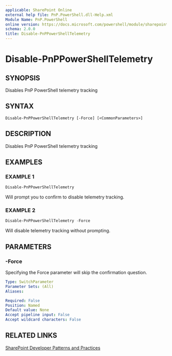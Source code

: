 ```yaml
---
applicable: SharePoint Online
external help file: PnP.PowerShell.dll-Help.xml
Module Name: PnP.PowerShell
online version: https://docs.microsoft.com/powershell/module/sharepoint-pnp/disable-pnppowershelltelemetry
schema: 2.0.0
title: Disable-PnPPowerShellTelemetry
---
```


# Disable-PnPPowerShellTelemetry

## SYNOPSIS
Disables PnP PowerShell telemetry tracking

## SYNTAX

```
Disable-PnPPowerShellTelemetry [-Force] [<CommonParameters>]
```

## DESCRIPTION
Disables PnP PowerShell telemetry tracking

## EXAMPLES

### EXAMPLE 1
```powershell
Disable-PnPPowerShellTelemetry
```

Will prompt you to confirm to disable telemetry tracking.

### EXAMPLE 2
```powershell
Disable-PnPPowerShellTelemetry -Force
```

Will disable telemetry tracking without prompting.

## PARAMETERS

### -Force
Specifying the Force parameter will skip the confirmation question.

```yaml
Type: SwitchParameter
Parameter Sets: (All)
Aliases:

Required: False
Position: Named
Default value: None
Accept pipeline input: False
Accept wildcard characters: False
```

## RELATED LINKS

[SharePoint Developer Patterns and Practices](https://aka.ms/sppnp)